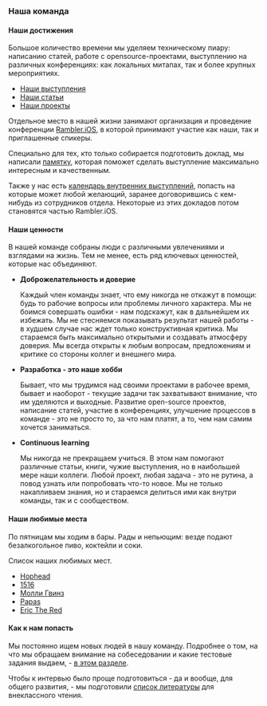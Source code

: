 ### Наша команда

#### Наши достижения

Большое количество времени мы уделяем техническому пиару: написанию статей, работе с opensource-проектами, выступлению на различных конференциях: как локальных митапах, так и более крупных мероприятиях.

- [Наши выступления](/team/meetups/talks.md)
- [Наши статьи](/team/articles.md)
- [Наши проекты](/team/open-source-projects.md)

Отдельное место в нашей жизни занимают организация и проведение конференции [Rambler.iOS](/team/meetups/rambler-ios/about.md), в которой принимают участие как наши, так и приглашенные спикеры. 

Специально для тех, кто только собирается подготовить доклад, мы написали [памятку](/team/meetups/guide.md), которая поможет сделать выступление максимально интересным и качественным. 

Также у нас есть [календарь внутренних выступлений](/team/meetups/weekly-meetings.md), попасть на которые может любой желающий, заранее договорившись с кем-нибудь из сотрудников отдела. Некоторые из этих докладов потом становятся частью Rambler.iOS. 

#### Наши ценности

В нашей команде собраны люди с различными увлечениями и взглядами на жизнь. Тем не менее, есть ряд ключевых ценностей, которые нас объединяют. 

- **Доброжелательность и доверие**

  Каждый член команды знает, что ему никогда не откажут в помощи: будь то рабочие вопросы или проблемы личного характера. Мы не боимся совершать ошибки - нам подскажут, как в дальнейшем их избежать. Мы не стесняемся показывать результат нашей работы - в худшем случае нас ждет только конструктивная критика.  Мы стараемся быть максимально открытыми и создавать атмосферу доверия. Мы всегда открыты к любым вопросам, предложениям и критике со стороны коллег и внешнего мира.
  
- **Разработка - это наше хобби**

  Бывает, что мы трудимся над своими проектами в рабочее время, бывает и наоборот - текущие задачи так захватывают внимание, что им уделяются и выходные. Развитие open-source проектов, написание статей, участие в конференциях, улучшение процессов в команде - это не просто то, за что нам платят, а то, чем нам самим хочется заниматься.
  
- **Continuous learning**

  Мы никогда не прекращаем учиться. В этом нам помогают различные статьи, книги, чужие выступления, но в наибольшей мере наши коллеги. Любой проект, любая задача - это не рутина, а повод узнать или попробовать что-то новое. Мы не только накапливаем знания, но и стараемся делиться ими как внутри команды, так и с сообществом.

#### Наши любимые места

По пятницам мы ходим в бары. Рады и непьющим: везде подают безалкогольное пиво, коктейли и соки.

Список наших любимых мест. 

- [Hophead](http://hophead.ru/)
- [1516](http://www.1516pub.ru/)
- [Молли Гвинз](http://www.rmcom.ru/page-molly-gwynns)
- [Papas](http://papas.ru/)
- [Eric The Red](http://ericthered.ru/)

#### Как к нам попасть

Мы постоянно ищем новых людей в нашу команду. Подробнее о том, на что мы обращаем внимание на собеседовании и какие тестовые задания выдаем, - [в этом разделе](/team/recruiting.md). 

Чтобы к интервью было проще подготовиться - да и вообще, для общего развития, - мы подготовили [список литературы](/team/literature.md) для внеклассного чтения.
